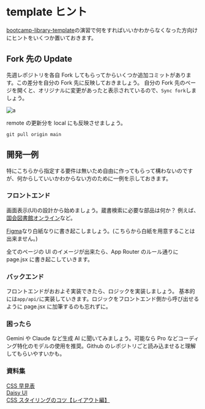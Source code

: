 # template ヒント

[bootcamp-library-template](https://github.com/engineer-guild-gsskt/bootcamp-library-template)の演習で何をすればいいかわからなくなった方向けにヒントをいくつか置いておきます。

## Fork 先の Update

先週レポジトリを各自 Fork してもらってからいくつか追加コミットがあります。この差分を自分の Fork 先に反映しておきましょう。
自分の Fork 先のページを開くと、オリジナルに変更があったと表示されているので、`Sync fork`しましょう。

![a](https://i.imgur.com/wiQLkUq.png)

remote の更新分を local にも反映させましょう。

```script
git pull origin main
```

## 開発一例

特にこちらから指定する要件は無いため自由に作ってもらって構わないのですが、何からしていいかわからない方のために一例を示しておきます。

### フロントエンド

画面表示(UI)の設計から始めましょう。蔵書検索に必要な部品は何か？
例えば、[国会図書館オンライン](https://ndlsearch.ndl.go.jp/)など。

[Figma](https://www.figma.com/ja-jp/)なり白紙なりに書き起こしましょう。(こちらから白紙を用意することは出来ません。)

全てのページの UI のイメージが出来たら、App Router のルール通りに page.jsx に書き起こしていきます。

### バックエンド

フロントエンドがおおよそ実装できたら、ロジックを実装しましょう。
基本的には`app/api/`に実装していきます。ロジックをフロントエンド側から呼び出せるように page.jsx に加筆するのも忘れずに。

### 困ったら

Gemini や Claude など生成 AI に聞いてみましょう。可能なら Pro などコーディング特化のモデルの使用を推奨。Github のレポジトリごと読み込ませると理解してもらいやすいかも。

### 資料集

[CSS 早見表](https://campers.hateblo.jp/entry/programming-tag-table)  
[Daisy UI](https://daisyui.com/)  
[CSS スタイリングのコツ【レイアウト編】](https://zenn.dev/sassan/articles/4ae67ad2897124)
